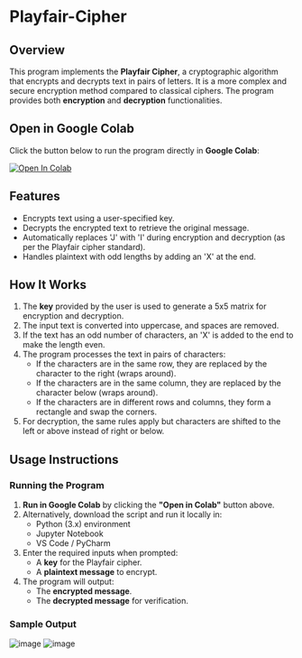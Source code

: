 # Playfair-Cipher

## Overview
This program implements the **Playfair Cipher**, a cryptographic algorithm that encrypts and decrypts text in pairs of letters. It is a more complex and secure encryption method compared to classical ciphers. The program provides both **encryption** and **decryption** functionalities.

## Open in Google Colab
Click the button below to run the program directly in **Google Colab**:

[![Open In Colab](https://colab.research.google.com/assets/colab-badge.svg)](https://colab.research.google.com/github/leorasdsouza/INS-Lab-Programs/blob/main/Playfair%20Cipher/PlayfairCipher.ipynb)

## Features
- Encrypts text using a user-specified key.
- Decrypts the encrypted text to retrieve the original message.
- Automatically replaces 'J' with 'I' during encryption and decryption (as per the Playfair cipher standard).
- Handles plaintext with odd lengths by adding an 'X' at the end.

## How It Works
1. The **key** provided by the user is used to generate a 5x5 matrix for encryption and decryption.
2. The input text is converted into uppercase, and spaces are removed.
3. If the text has an odd number of characters, an 'X' is added to the end to make the length even.
4. The program processes the text in pairs of characters:
   - If the characters are in the same row, they are replaced by the character to the right (wraps around).
   - If the characters are in the same column, they are replaced by the character below (wraps around).
   - If the characters are in different rows and columns, they form a rectangle and swap the corners.
5. For decryption, the same rules apply but characters are shifted to the left or above instead of right or below.

## Usage Instructions

### Running the Program
1. **Run in Google Colab** by clicking the **"Open in Colab"** button above.
2. Alternatively, download the script and run it locally in:
   - Python (3.x) environment
   - Jupyter Notebook
   - VS Code / PyCharm
3. Enter the required inputs when prompted:
   - A **key** for the Playfair cipher.
   - A **plaintext message** to encrypt.
4. The program will output:
   - The **encrypted message**.
   - The **decrypted message** for verification.

### Sample Output
![image](https://github.com/user-attachments/assets/94b2b251-f57d-439a-b9bc-eede2e94497b)
![image](https://github.com/user-attachments/assets/9c384b0a-9f42-4ac1-bc8d-0e3306cd1ebc)


